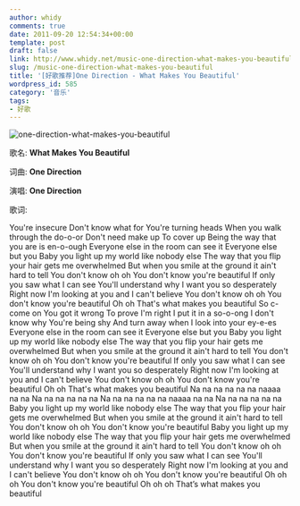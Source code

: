 ```yaml
---
author: whidy
comments: true
date: 2011-09-20 12:54:34+00:00
template: post
draft: false
link: http://www.whidy.net/music-one-direction-what-makes-you-beautiful.html
slug: /music-one-direction-what-makes-you-beautiful
title: '[好歌推荐]One Direction - What Makes You Beautiful'
wordpress_id: 585
category: '音乐'
tags:
- 好歌
---
```


![one-direction-what-makes-you-beautiful](https://www.whidy.net/wp-content/uploads/2011/09/one-direction-what-makes-you-beautiful-music-video_large.png)

歌名: **What Makes You Beautiful**

词曲: **One Direction**

演唱: **One Direction**

歌词:

You're insecure
Don't know what for
You're turning heads
When you walk through the do-o-or
Don't need make up
To cover up
Being the way that you are is en-o-ough
Everyone else in the room can see it
Everyone else but you
Baby you light up my world like nobody else
The way that you flip your hair gets me overwhelmed
But when you smile at the ground it ain't hard to tell
You don't know oh oh
You don't know you're beautiful
If only you saw what I can see
You'll understand why I want you so desperately
Right now I'm looking at you and I can't believe
You don't know oh oh
You don't know you're beautiful
Oh oh
That's what makes you beautiful
So c-come on
You got it wrong
To prove I'm right I put it in a so-o-ong
I don't know why
You're being shy
And turn away when I look into your ey-e-es
Everyone else in the room can see it
Everyone else but you
Baby you light up my world like nobody else
The way that you flip your hair gets me overwhelmed
But when you smile at the ground it ain't hard to tell
You don't know oh oh
You don't know you're beautiful
If only you saw what I can see
You'll understand why I want you so desperately
Right now I'm looking at you and I can't believe
You don't know oh oh
You don't know you're beautiful
Oh oh
That's what makes you beautiful
Na na na na na na naaaa na na
Na na na na na na
Na na na na na na naaaa na na
Na na na na na na
Baby you light up my world like nobody else
The way that you flip your hair gets me overwhelmed
But when you smile at the ground it ain't hard to tell
You don't know oh oh
You don't know you're beautiful
Baby you light up my world like nobody else
The way that you flip your hair gets me overwhelmed
But when you smile at the ground it ain't hard to tell
You don't know oh oh
You don't know you're beautiful
If only you saw what I can see
You'll understand why I want you so desperately
Right now I'm looking at you and I can't believe
You don't know oh oh
You don't know you're beautiful
Oh oh oh
You don't know you're beautiful
Oh oh oh
That’s what makes you beautiful


